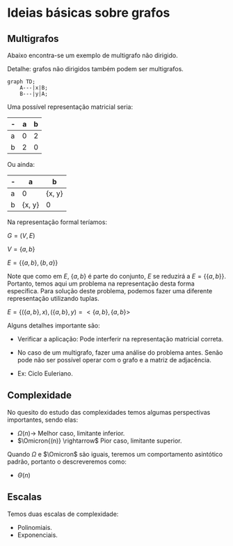 # Ideias básicas sobre grafos

## Multigrafos

Abaixo encontra-se um exemplo de multigrafo não dirigido.

Detalhe: grafos não dirigidos também podem ser multigrafos.

```mermaid
graph TD;
    A---|x|B;
    B---|y|A;
```

Uma possível representação matricial seria:

| - | a | b |
| - | - | - |
| a | 0 | 2 |
| b | 2 | 0 |

Ou ainda:

| - | a | b |
| - | - | - |
| a | 0 | {x, y} |
| b | {x, y} | 0 |

Na representação formal teríamos:

$G = (V,E)$

$V = \lbrace a,b \rbrace$

$E=\lbrace \lbrace a, b \rbrace ,\lbrace b, a \rbrace \rbrace$

Note que como em $E$, $\lbrace a, b\rbrace$ é parte do conjunto, $E$ se
reduzirá a $E=\lbrace \lbrace a, b \rbrace \rbrace$. Portanto, temos aqui
um problema na representação desta forma específica. Para solução deste
problema, podemos fazer uma diferente representação utilizando tuplas.

$E = \lbrace (\lbrace a, b \rbrace, x), (\lbrace a, b\rbrace, y) = <\lbrace
a, b \rbrace, \lbrace a, b \rbrace>$

Alguns detalhes importante são:

* Verificar a aplicação: Pode interferir na representação matricial
  correta.

* No caso de um multigrafo, fazer uma análise do problema antes. Senão pode
  não ser possível operar com o grafo e a matriz de adjacência.

* Ex: Ciclo Euleriano.

## Complexidade

No quesito do estudo das complexidades temos algumas perspectivas importantes, sendo elas:

* $\Omega{(n)} \rightarrow$ Melhor caso, limitante inferior.
* $\Omicron{(n)} \rightarrow$ Pior caso, limitante superior.

Quando $\Omega$ e $\Omicron$ são iguais, teremos um comportamento
asintótico padrão, portanto o descreveremos como:

* $\Theta{(n)}$

## Escalas 

Temos duas escalas de complexidade:

* Polinomiais.
* Exponenciais.
